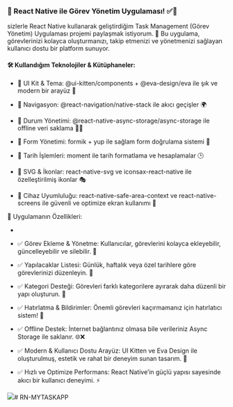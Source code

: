 ### 🚀  React Native ile Görev Yönetim Uygulaması! ✅📱

sizlerle React Native kullanarak geliştirdiğim Task Management (Görev Yönetim) Uygulaması projemi paylaşmak istiyorum. 🎯 Bu uygulama, görevlerinizi kolayca oluşturmanızı, takip etmenizi ve yönetmenizi sağlayan kullanıcı dostu bir platform sunuyor.

#### 🛠 Kullandığım Teknolojiler & Kütüphaneler:


- 🔹 UI Kit & Tema: @ui-kitten/components + @eva-design/eva ile şık ve modern bir arayüz 🎨

- 🔹 Navigasyon: @react-navigation/native-stack ile akıcı geçişler 🌍

- 🔹 Durum Yönetimi: @react-native-async-storage/async-storage ile offline veri saklama 📡❌

- 🔹 Form Yönetimi: formik + yup ile sağlam form doğrulama sistemi 🔐

- 🔹 Tarih İşlemleri: moment ile tarih formatlama ve hesaplamalar 🕒

- 🔹 SVG & İkonlar: react-native-svg ve iconsax-react-native ile özelleştirilmiş ikonlar 🎭

- 🔹 Cihaz Uyumluluğu: react-native-safe-area-context ve react-native-screens ile güvenli ve optimize ekran kullanımı 📲

🎯 Uygulamanın Özellikleri:

-
- ✅ Görev Ekleme & Yönetme: Kullanıcılar, görevlerini kolayca ekleyebilir, güncelleyebilir ve silebilir. 📝

- ✅ Yapılacaklar Listesi: Günlük, haftalık veya özel tarihlere göre görevlerinizi düzenleyin. 📅

- ✅ Kategori Desteği: Görevleri farklı kategorilere ayırarak daha düzenli bir yapı oluşturun. 📂

- ✅ Hatırlatma & Bildirimler: Önemli görevleri kaçırmamanız için hatırlatıcı sistem! 🔔

- ✅ Offline Destek: İnternet bağlantınız olmasa bile verileriniz Async Storage ile saklanır. 🌐❌

- ✅ Modern & Kullanıcı Dostu Arayüz: UI Kitten ve Eva Design ile oluşturulmuş, estetik ve rahat bir deneyim sunan tasarım. 🎨

- ✅ Hızlı ve Optimize Performans: React Native’in güçlü yapısı sayesinde akıcı bir kullanıcı deneyimi. ⚡



<img src="myTaskApp.gif"># RN-MYTASKAPP
